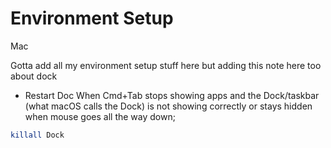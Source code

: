 # Environment Setup

Mac

Gotta add all my environment setup stuff here but adding this note here too about dock

* Restart Doc
When Cmd+Tab stops showing apps and the Dock/taskbar (what macOS calls the Dock) is not showing correctly or stays hidden when mouse goes all the way down; 
```bash
killall Dock
```